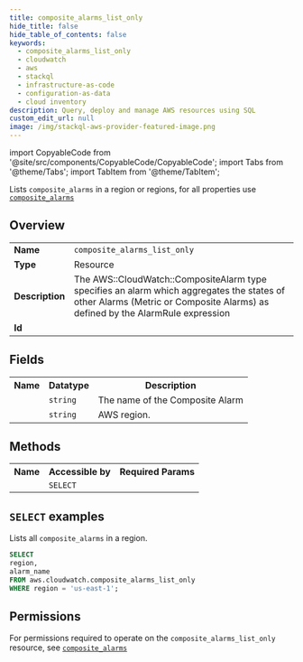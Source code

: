 ```yaml
---
title: composite_alarms_list_only
hide_title: false
hide_table_of_contents: false
keywords:
  - composite_alarms_list_only
  - cloudwatch
  - aws
  - stackql
  - infrastructure-as-code
  - configuration-as-data
  - cloud inventory
description: Query, deploy and manage AWS resources using SQL
custom_edit_url: null
image: /img/stackql-aws-provider-featured-image.png
---
```


import CopyableCode from '@site/src/components/CopyableCode/CopyableCode';
import Tabs from '@theme/Tabs';
import TabItem from '@theme/TabItem';

Lists <code>composite_alarms</code> in a region or regions, for all properties use <a href="/services/serviceName/composite_alarms/"><code>composite_alarms</code></a>

## Overview
<table>
<tbody>
<tr><td><b>Name</b></td><td><code>composite_alarms_list_only</code></td></tr>
<tr><td><b>Type</b></td><td>Resource</td></tr>
<tr><td><b>Description</b></td><td>The AWS::CloudWatch::CompositeAlarm type specifies an alarm which aggregates the states of other Alarms (Metric or Composite Alarms) as defined by the AlarmRule expression</td></tr>
<tr><td><b>Id</b></td><td><CopyableCode code="aws.cloudwatch.composite_alarms_list_only" /></td></tr>
</tbody>
</table>

## Fields
<table>
<tbody>
<tr><th>Name</th><th>Datatype</th><th>Description</th></tr><tr><td><CopyableCode code="alarm_name" /></td><td><code>string</code></td><td>The name of the Composite Alarm</td></tr>
<tr><td><CopyableCode code="region" /></td><td><code>string</code></td><td>AWS region.</td></tr>
</tbody>
</table>

## Methods

<table>
<tbody>
  <tr>
    <th>Name</th>
    <th>Accessible by</th>
    <th>Required Params</th>
  </tr>
  <tr>
    <td><CopyableCode code="list_resources" /></td>
    <td><code>SELECT</code></td>
    <td><CopyableCode code="region" /></td>
  </tr>
</tbody>
</table>

## `SELECT` examples
Lists all <code>composite_alarms</code> in a region.
```sql
SELECT
region,
alarm_name
FROM aws.cloudwatch.composite_alarms_list_only
WHERE region = 'us-east-1';
```


## Permissions

For permissions required to operate on the <code>composite_alarms_list_only</code> resource, see <a href="/services/cloudwatch/composite_alarms/#permissions"><code>composite_alarms</code></a>

